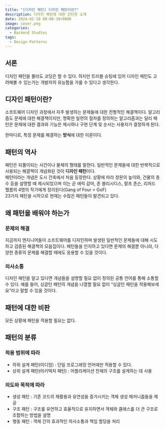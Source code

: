 ```yaml
---
title: "[디자인 패턴] 디자인 패턴이란?"
description: 디자인 패턴에 대한 간단한 소개
date: 2024-02-18 00:00:10+0900
image: cover.png
categories:
  - Backend Studies
tags:
  - Design Patterns
---
```


## 서론

디자인 패턴을 몰라도 코딩은 할 수 있다. 하지만 트러블 슈팅에 있어 디자인 패턴도 고려해볼 수 있는가는 개발자의 유능함을 가를 수 있다고 생각한다.

## 디자인 패턴이란?

소프트웨어 디자인 과정에서 자주 발생하는 문제들에 대한 전형적인 해결책이다. 알고리즘도 문제에 대한 해결책이지만, 명확한 일련의 절차를 정의하는 알고리즘과는 달리 패턴은 문제에 대한 결과와 기능은 제시하나 구현 단계 및 순서는 사용자가 결정하게 된다.

한마디로, 특정 문제를 해결하는 **방식**에 대한 이론이다.

## 패턴의 역사

패턴은 되풀이되는 사건이나 물체의 형태를 말한다. 일반적인 문제들에 대한 반복적으로 사용되는 해결책이 개념화된 것이 **디자인 패턴**이다.  
패턴이라는 개념은 도시 건축에서 처음 등장한다. 상황에 따라 창문의 높이와, 건물의 층수 등을 설명할 때 제시되었으며 이는 곧 에릭 감마, 존 블리시디스, 랄프 존슨, 리처드 헬름의 4명의 작가에게 정리된다(Gang of Four > GoF)  
23가지 패턴을 시작으로 현재는 수많은 패턴들이 발견되고 있다.

## 왜 패턴을 배워야 하는가

### 문제의 해결

지금까지 엔지니어들이 소프트웨어를 디자인하며 발생된 일반적인 문제들에 대해 시도하고 검증된 해결책의 모음집이다. 패턴들을 인지하고 있다면 문제의 해결뿐 아니라, 다양한 종류의 문제를 해결할 때에도 응용할 수 있을 것이다.

### 의사소통

디자인 패턴을 알고 있다면 개념들을 설명할 필요 없이 정의된 공통 언어를 통해 소통할 수 있다. 예를 들어, 싱글턴 패턴의 개념을 나열할 필요 없이 “싱글턴 패턴을 적용해보세요”라고 말할 수 있을 것이다.

## 패턴에 대한 비판

모든 상황에 패턴을 적용할 필요는 없다.

## 패턴의 분류

### 적용 범위에 따라

- 하위 설계 패턴(이디엄) : 단일 프로그래밍 언어에만 적용할 수 있다.
- 상위 설계 패턴(아키텍처 패턴) : 어플리케이션 전체의 구조를 설계하는 데 사용

### 의도와 목적에 따라

- 생성 패턴 : 기존 코드의 재활용과 유연성을 증가시키는 객체 생성 메커니즘들을 제공
- 구조 패턴 : 구조를 유연하고 효율적으로 유지하면서 객체와 클래스를 더 큰 구조로 조합하는 방법을 설명
- 행동 패턴 : 객체 간의 효과적인 의사소통과 책임 할당을 처리
